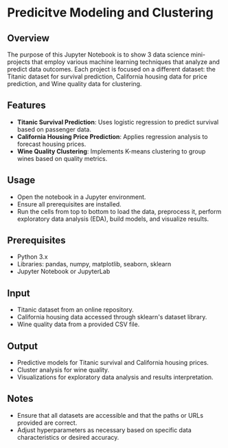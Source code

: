 # Predicitve Modeling and Clustering

## Overview
The purpose of this Jupyter Notebook is to show 3 data science mini-projects that employ various machine learning techniques that analyze and predict data outcomes. Each project is focused on a different dataset: the Titanic dataset for survival prediction, California housing data for price prediction, and Wine quality data for clustering.

## Features
- **Titanic Survival Prediction**: Uses logistic regression to predict survival based on passenger data.
- **California Housing Price Prediction**: Applies regression analysis to forecast housing prices.
- **Wine Quality Clustering**: Implements K-means clustering to group wines based on quality metrics.

## Usage
- Open the notebook in a Jupyter environment.
- Ensure all prerequisites are installed.
- Run the cells from top to bottom to load the data, preprocess it, perform exploratory data analysis (EDA), build models, and visualize results.

## Prerequisites
- Python 3.x
- Libraries: pandas, numpy, matplotlib, seaborn, sklearn
- Jupyter Notebook or JupyterLab

## Input
- Titanic dataset from an online repository.
- California housing data accessed through sklearn's dataset library.
- Wine quality data from a provided CSV file.

## Output
- Predictive models for Titanic survival and California housing prices.
- Cluster analysis for wine quality.
- Visualizations for exploratory data analysis and results interpretation.

## Notes
- Ensure that all datasets are accessible and that the paths or URLs provided are correct.
- Adjust hyperparameters as necessary based on specific data characteristics or desired accuracy.